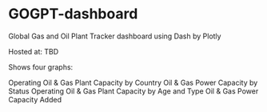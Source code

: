 # GOGPT-dashboard
Global Gas and Oil Plant Tracker dashboard using Dash by Plotly

Hosted at: TBD

Shows four graphs:

Operating Oil & Gas Plant Capacity by Country
Oil & Gas Power Capacity by Status
Operating Oil & Gas Plant Capacity by Age and Type
Oil & Gas Power Capacity Added
